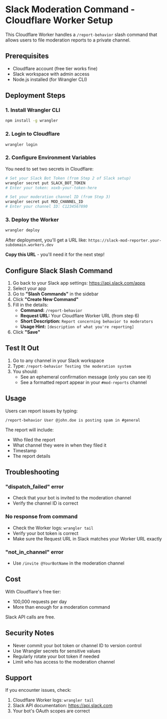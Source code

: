 # Slack Moderation Command - Cloudflare Worker Setup

This Cloudflare Worker handles a `/report-behavior` slash command that allows users to file moderation reports to a private channel.

## Prerequisites

- Cloudflare account (free tier works fine)
- Slack workspace with admin access
- Node.js installed (for Wrangler CLI)

## Deployment Steps

### 1. Install Wrangler CLI

```bash
npm install -g wrangler
```

### 2. Login to Cloudflare

```bash
wrangler login
```

### 2. Configure Environment Variables

You need to set two secrets in Cloudflare:

```bash
# Set your Slack Bot Token (from Step 2 of Slack setup)
wrangler secret put SLACK_BOT_TOKEN
# Enter your token: xoxb-your-token-here

# Set your moderation channel ID (from Step 3)
wrangler secret put MOD_CHANNEL_ID
# Enter your channel ID: C1234567890
```

### 3. Deploy the Worker


```bash
wrangler deploy
```

After deployment, you'll get a URL like:
`https://slack-mod-reporter.your-subdomain.workers.dev`

**Copy this URL** - you'll need it for the next step!

## Configure Slack Slash Command

1. Go back to your Slack app settings: https://api.slack.com/apps
2. Select your app
3. Go to **"Slash Commands"** in the sidebar
4. Click **"Create New Command"**
5. Fill in the details:
   - **Command:** `/report-behavior`
   - **Request URL:** Your Cloudflare Worker URL (from step 6)
   - **Short Description:** `Report concerning behavior to moderators`
   - **Usage Hint:** `[description of what you're reporting]`
6. Click **"Save"**

## Test It Out

1. Go to any channel in your Slack workspace
2. Type: `/report-behavior Testing the moderation system`
3. You should:
   - See an ephemeral confirmation message (only you can see it)
   - See a formatted report appear in your `#mod-reports` channel

## Usage

Users can report issues by typing:

```
/report-behavior User @john.doe is posting spam in #general
```

The report will include:
- Who filed the report
- What channel they were in when they filed it
- Timestamp
- The report details

## Troubleshooting

### "dispatch_failed" error
- Check that your bot is invited to the moderation channel
- Verify the channel ID is correct

### No response from command
- Check the Worker logs: `wrangler tail`
- Verify your bot token is correct
- Make sure the Request URL in Slack matches your Worker URL exactly

### "not_in_channel" error
- Use `/invite @YourBotName` in the moderation channel

## Cost

With Cloudflare's free tier:
- 100,000 requests per day
- More than enough for a moderation command

Slack API calls are free.

## Security Notes

- Never commit your bot token or channel ID to version control
- Use Wrangler secrets for sensitive values
- Regularly rotate your bot token if needed
- Limit who has access to the moderation channel

## Support

If you encounter issues, check:
1. Cloudflare Worker logs: `wrangler tail`
2. Slack API documentation: https://api.slack.com
3. Your bot's OAuth scopes are correct

